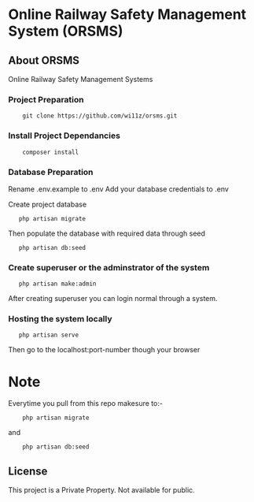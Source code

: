 # Online Railway Safety Management System (ORSMS)

## About ORSMS
Online Railway Safety Management Systems

### Project Preparation
```
    git clone https://github.com/wi11z/orsms.git
```

### Install Project Dependancies
```
    composer install
```

### Database Preparation
    
   Rename .env.example to .env 
   Add your database credentials to .env 
 
 Create project database
 ```
    php artisan migrate
 ```
 
 Then populate the database with required data through seed
 ```
    php artisan db:seed
 ```
 ### Create superuser or the adminstrator of the system
 ```
    php artisan make:admin
 ```
 
 After creating superuser you can login normal through a system.
 
 ### Hosting the system locally
 ```
    php artisan serve
 ```
 
 Then go to the localhost:port-number though your browser
    
 # Note
    
   Everytime you pull from this repo makesure to:-
   ```
       php artisan migrate
   ```
   and
   ```
       php artisan db:seed
   ```

## License

This project is a Private Property. Not available for public.
